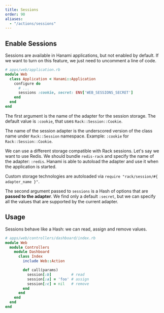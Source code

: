 ```yaml
---
title: Sessions
order: 90
aliases:
  - "/actions/sessions"
---
```


## Enable Sessions

Sessions are available in Hanami applications, but not enabled by default.
If we want to turn on this feature, we just need to uncomment a line of code.

```ruby
# apps/web/application.rb
module Web
  class Application < Hanami::Application
    configure do
      # ...
      sessions :cookie, secret: ENV['WEB_SESSIONS_SECRET']
    end
  end
end
```

The first argument is the name of the adapter for the session storage.
The default value is `:cookie`, that uses `Rack::Session::Cookie`.

<p class="convention">
The name of the session adapter is the underscored version of the class name under <code>Rack::Session</code> namespace.
Example: <code>:cookie</code> for <code>Rack::Session::Cookie</code>.
</p>

We can use a different storage compatible with Rack sessions.
Let's say we want to use Redis. We should bundle `redis-rack` and specify the name of the adapter: `:redis`.
Hanami is able to autoload the adapter and use it when the application is started.

<p class="convention">
Custom storage technologies are autoloaded via <code>require "rack/session/#{ adapter_name }"</code>.
</p>

The second argument passed to `sessions` is a Hash of options that are **passed to the adapter**.
We find only a default `:secret`, but we can specify all the values that are supported by the current adapter.

## Usage

Sessions behave like a Hash: we can read, assign and remove values.

```ruby
# apps/web/controllers/dashboard/index.rb
module Web
  module Controllers
    module Dashboard
      class Index
        include Web::Action

        def call(params)
          session[:b]         # read
          session[:a] = 'foo' # assign
          session[:c] = nil   # remove
        end
      end
    end
  end
end
```
